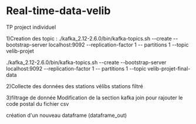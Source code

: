 # Real-time-data-velib
TP project individuel 

1)Creation des topic : 
./kafka_2.12-2.6.0/bin/kafka-topics.sh --create --bootstrap-server localhost:9092 --replication-factor 1 --
partitions 1 --topic velib-projet


./kafka_2.12-2.6.0/bin/kafka-topics.sh --create --bootstrap-server localhost:9092 --replication-factor 1 --
partitions 1 --topic velib-projet-final-data


2)Collecte des données des stations vélibs 
stations filtré 


3)filtrage de donnée
Modification de la section kafka join pour rajouter le code postal du fichier csv 

création d'un nouveau dataframe (dataframe_out)
